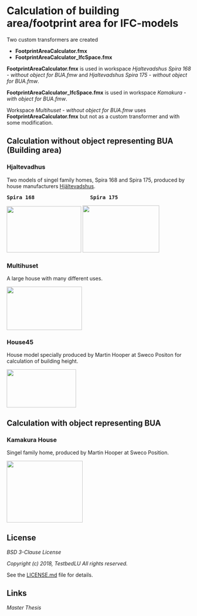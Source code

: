 # Calculation of building area/footprint area for IFC-models
Two custom transformers are created

- __FootprintAreaCalculator.fmx__
- __FootprintAreaCalculator_IfcSpace.fmx__

__FootprintAreaCalculator.fmx__ is used in workspace *Hjaltevadshus Spira 168 - without object for BUA.fmw* and *Hjaltevadshus Spira 175 - without object for BUA.fmw*.

__FootprintAreaCalculator_IfcSpace.fmx__ is used in workspace *Kamakura - with object for BUA.fmw*.

Workspace *Multihuset - without object for BUA.fmw* uses __FootprintAreaCalculator.fmx__ but not as a custom transformer and with some modification.


## Calculation without object representing BUA (Building area)
### Hjaltevadhus
Two models of singel family homes, Spira 168 and Spira 175, produced by house manufacturers [Hjältevadshus](https://hjaltevadshus.se/hus/).

<pre><b>Spira 168                  Spira 175</b></pre>

<img src="https://github.com/TestbedLU/Testbed_BIM_GIS/blob/master/Building%20area/Hjaltevadshus/Pictures%20-%20house%20models/Hjaltevad168front.PNG" width="203" height="126"> <img src="https://github.com/TestbedLU/Testbed_BIM_GIS/blob/master/Building%20area/Hjaltevadshus/Pictures%20-%20house%20models/Hjaltevad175front.PNG" width="209" height="128">


### Multihuset
A large house with many different uses.

<img src="https://github.com/TestbedLU/Testbed_BIM_GIS/blob/master/Building%20area/Multihuset/Pictures%20-%20house%20models/multihus3.PNG" width="205" height="118">

### House45
House model specially produced by Martin Hooper at Sweco Positon for calculation of building height.

<img src="https://github.com/TestbedLU/Testbed_BIM_GIS/blob/master/Building%20area/House45/House45.PNG" width="189" height="104">

## Calculation with object representing BUA

### Kamakura House
Singel family home, produced by Martin Hooper at Sweco Position.

<img src="https://github.com/TestbedLU/Testbed_BIM_GIS/blob/master/Building%20area/Kamakura%20House/kamakura1.PNG" width="207" height="168">

## License
*BSD 3-Clause License*

*Copyright (c) 2018, TestbedLU*
*All rights reserved.*

See the [LICENSE.md](https://github.com/TestbedLU/Testbed_BIM_GIS/blob/master/LICENSE) file for details.

## Links

*Master Thesis*